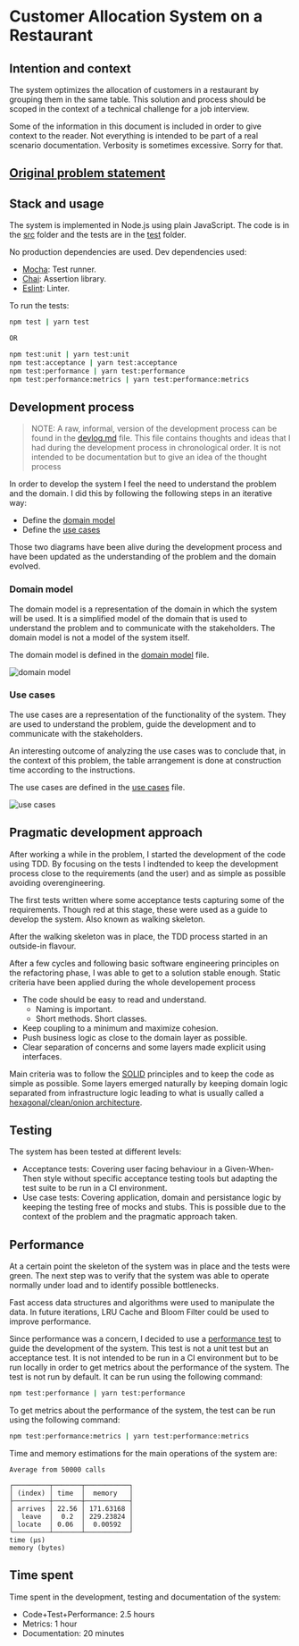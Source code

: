 # Customer Allocation System on a Restaurant

## Intention and context

The system optimizes the allocation of customers in a restaurant by grouping them in the same table.
This solution and process should be scoped in the context of a technical challenge for a job interview.

Some of the information in this document is included in order to give context to the reader. Not everything is intended to be part of a real scenario documentation. Verbosity is sometimes excessive. Sorry for that.

## [Original problem statement](./Instructions.md)

## Stack and usage

The system is implemented in Node.js using plain JavaScript. The code is in the [src](src) folder and the tests are in the [test](test) folder.

No production dependencies are used.
Dev dependencies used:

- [Mocha](https://mochajs.org/): Test runner.
- [Chai](https://www.chaijs.com/): Assertion library.
- [Eslint](https://eslint.org/): Linter.

To run the tests:

```bash
npm test | yarn test

OR

npm test:unit | yarn test:unit
npm test:acceptance | yarn test:acceptance
npm test:performance | yarn test:performance
npm test:performance:metrics | yarn test:performance:metrics
```

## Development process

> NOTE: A raw, informal, version of the development process can be found in the [devlog.md](devlog.md) file. This file contains thoughts and ideas that I had during the development process in chronological order. It is not intended to be documentation but to give an idea of the thought process

In order to develop the system I feel the need to understand the problem and the domain. I did this by following the following steps in an iterative way:

- Define the [domain model](#domain-model)
- Define the [use cases](#use-cases)

Those two diagrams have been alive during the development process and have been updated as the understanding of the problem and the domain evolved.

### Domain model

The domain model is a representation of the domain in which the system will be used. It is a simplified model of the domain that is used to understand the problem and to communicate with the stakeholders. The domain model is not a model of the system itself.

The domain model is defined in the [domain model](docs/output/docs/src/DomainModel/DomainModel.png) file.

![domain model](docs/output/docs/src/DomainModel/DomainModel.png)

### Use cases

The use cases are a representation of the functionality of the system. They are used to understand the problem, guide the development and to communicate with the stakeholders.

An interesting outcome of analyzing the use cases was to conclude that, in the context of this problem, the table arrangement is done at construction time according to the instructions.

The use cases are defined in the [use cases](docs/output/docs/src/DomainModel/DomainModel.png) file.

![use cases](docs/output/docs/src/UseCases/UseCases.png)

## Pragmatic development approach

After working a while in the problem, I started the development of the code using TDD.
By focusing on the tests I indtended to keep the development process close to the requirements (and the user) and as simple as possible avoiding overengineering.

The first tests written where some acceptance tests capturing some of the requirements. Though red at this stage, these were used as a guide to develop the system. Also known as walking skeleton.

After the walking skeleton was in place, the TDD process started in an outside-in flavour.

After a few cycles and following basic software engineering principles on the refactoring phase, I was able to get to a solution stable enough.
Static criteria have been applied during the whole developement process

- The code should be easy to read and understand.
  - Naming is important.
  - Short methods. Short classes.
- Keep coupling to a minimum and maximize cohesion.
- Push business logic as close to the domain layer as possible.
- Clear separation of concerns and some layers made explicit using interfaces.

Main criteria was to follow the [SOLID](https://en.wikipedia.org/wiki/SOLID) principles and to keep the code as simple as possible. Some layers emerged naturally by keeping domain logic separated from infrastructure logic leading to what is usually called a[ hexagonal/clean/onion architecture](https://alistair.cockburn.us/hexagonal-architecture/).

## Testing

The system has been tested at different levels:

- Acceptance tests: Covering user facing behaviour in a Given-When-Then style without specific acceptance testing tools but adapting the test suite to be run in a CI environment.
- Use case tests: Covering application, domain and persistance logic by keeping the testing free of mocks and stubs. This is possible due to the context of the problem and the pragmatic approach taken.

## Performance

At a certain point the skeleton of the system was in place and the tests were green.
The next step was to verify that the system was able to operate normally under load and to identify possible bottlenecks.

Fast access data structures and algorithms were used to manipulate the data.
In future iterations, LRU Cache and Bloom Filter could be used to improve performance.

Since performance was a concern, I decided to use a [performance test](test/performance.test.js) to guide the development of the system. This test is not a unit test but an acceptance test. It is not intended to be run in a CI environment but to be run locally in order to get metrics about the performance of the system. The test is not run by default. It can be run using the following command:

```bash
npm test:performance | yarn test:performance
```

To get metrics about the performance of the system, the test can be run using the following command:

```bash
npm test:performance:metrics | yarn test:performance:metrics
```

Time and memory estimations for the main operations of the system are:

```
Average from 50000 calls

┌─────────┬───────┬───────────┐
│ (index) │ time  │  memory   │
├─────────┼───────┼───────────┤
│ arrives │ 22.56 │ 171.63168 │
│  leave  │  0.2  │ 229.23824 │
│ locate  │ 0.06  │  0.00592  │
└─────────┴───────┴───────────┘
time (µs)
memory (bytes)

```

## Time spent

Time spent in the development, testing and documentation of the system:

- Code+Test+Performance: 2.5 hours
- Metrics: 1 hour
- Documentation: 20 minutes
